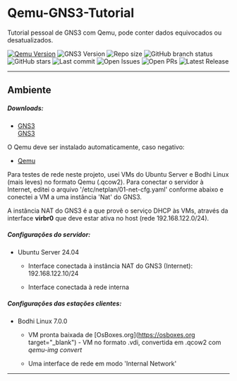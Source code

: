 # Qemu-GNS3-Tutorial

Tutorial pessoal de GNS3 com Qemu, pode conter dados equivocados ou desatualizados.

<!--
 " Badges ------------------ {{{
 -->

 <!-- Estes badges só funcionarão quando o repositório do github for público -->
 [![Qemu Version](https://img.shields.io/npm/v/qemu?style=flat&logo=qemu&logoColor=white&label=Qemu)](https://www.qemu.org) ![GNS3 Version](https://img.shields.io/npm/v/gns?style=flat&logo=gns3&label=GNS) ![Repo size](https://img.shields.io/github/repo-size/ernanikern70/Qemu-GNS3-Tutorial?label=Repo%20size&style=flat-round) ![GitHub branch status](https://img.shields.io/github/checks-status/ernanikern70/Qemu-GNS3-Tutorial/main) ![GitHub stars](https://img.shields.io/github/stars/ernanikern70/Qemu-GNS3-Tutorial?label=Stars&style=flat-round&color=yellow) ![Last commit](https://img.shields.io/github/last-commit/ernanikern70/Qemu-GNS3-Tutorial?label=Last%20commit&style=flat-round&color=green) ![Open Issues](https://img.shields.io/github/issues/ernanikern70/Qemu-GNS3-Tutorial?style=flat-round&color=red) ![Open PRs](https://img.shields.io/github/issues-pr/ernanikern70/Qemu-GNS3-Tutorial?style=flat-round&color=orange) ![Latest Release](https://img.shields.io/github/v/release/ernanikern70/Qemu-GNS3-Tutorial?style=flat-round&color=brightgreen) <!-- ![Topics](https://img.shields.io/github/topics/ernanikern70/Qemu-GNS3-Tutorial?style=flat-round&color=purple&cacheSeconds=30) -->

---
<!--
" }}}
-->
<!--
" Ambiente --------------------- {{{
-->
## Ambiente

##### Downloads:  

- [GNS3](https://www.gns3.com/software/download)  
<a href="https://www.gns3.com/software/download" target="_blank">GNS3</a>

O Qemu deve ser instalado automaticamente, caso negativo: 

- [Qemu](https://www.qemu.org/)  

Para testes de rede neste projeto, usei VMs do Ubuntu Server e Bodhi Linux (mais leves) no formato Qemu (.qcow2). Para conectar o servidor à Internet, editei o arquivo '/etc/netplan/01-net-cfg.yaml' conforme abaixo e conectei a VM a uma instância 'Nat' do GNS3.    

A instância NAT do GNS3 é a que provê o serviço DHCP às VMs, através da interface __virbr0__ que deve estar ativa no host (rede 192.168.122.0/24).

##### Configurações do servidor: 

- Ubuntu Server 24.04

    - Interface conectada à instância NAT do GNS3 (Internet): 192.168.122.10/24  

    - Interface conectada à rede interna 

##### Configurações das estações clientes: 

- Bodhi Linux 7.0.0

    - VM pronta baixada de [OsBoxes.org](https://osboxes.org target="_blank") - VM no formato .vdi, convertida em .qcow2 com _qemu-img convert_

    - Uma interface de rede em modo 'Internal Network'  


---
<!--
" }}}
-->
